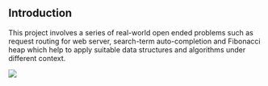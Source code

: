 ## Introduction
This project involves a series of real-world open ended problems such as request routing for web server, search-term auto-completion and Fibonacci heap which help to apply suitable data structures and algorithms under different context.


<a href="ProblemvsAlgorithm"  >
<img src="https://user-images.githubusercontent.com/86887626/134783783-b4fe1fe6-2e65-4743-9a65-201872e87949.jpg"/>
